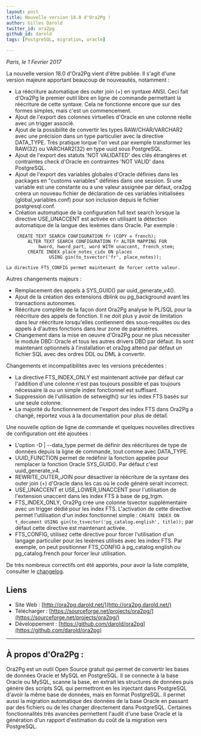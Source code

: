 ```yaml
---
layout: post
title: Nouvelle version 18.0 d'Ora2Pg !
author: Gilles Darold
twitter_id: ora2pg
github_id: darold
tags: [PostgreSQL, migration, oracle]

---
```

*Paris, le 1 Fevrier 2017*

La nouvelle version 18.0 d'Ora2Pg vient d'être publiée. Il s'agit d'une version majeure apportant beaucoup de nouveautés, notamment :

  * La réécriture automatique des outer join (+) en syntaxe ANSI.
    Ceci fait d'Ora2Pg le premier outil libre en ligne de commande
    permettant la réécriture de cette syntaxe. Cela ne fonctionne
    encore que sur des formes simples, mais c'est un commencement.
  * Ajout de l'export des colonnes virtuelles d'Oracle en une
    colonne réelle avec un trigger associé.
  * Ajout de la possibilité de convertir les types RAW/CHAR/VARCHAR2
    avec une précision dans un type particulier avec la directive
    DATA_TYPE. Très pratique lorque l'on veut par exemple transformer
    les RAW(32) ou VARCHAR2(32) en type uuid sous PostgreSQL.
  * Ajout de l'export des statuts 'NOT VALIDATED' des clés étrangères
    et contraintes check d'Oracle en contraintes 'NOT VALID' dans PostgreSQL.
  * Ajout de l'export des variables globales d'Oracle définies dans les
    packages en "customs variables" définies dans une session. Si une
    variable est une constante ou a une valeur assignée par défaut, ora2pg
    créera un nouveau fichier de déclaration de ces variables initialisées
    (global_variables.conf) pour son inclusion depuis le fichier postgresql.conf.
  * Création automatique de la configuration full text search lorsque la directive
    USE_UNACCENT est activée en utilisant la détection automatique de la langue
    des lexèmes dans Oracle. Par exemple :

```
  	CREATE TEXT SEARCH CONFIGURATION fr (COPY = french);
    	ALTER TEXT SEARCH CONFIGURATION fr ALTER MAPPING FOR
    		hword, hword_part, word WITH unaccent, french_stem;
    	CREATE INDEX place_notes_cidx ON places
    			USING gin(to_tsvector('fr', place_notes));
```

    La directive FTS_CONFIG permet maintenant de forcer cette valeur.

<!--MORE-->

Autres changements majeurs :

  * Remplacement des appels à SYS_GUID() par uuid_generate_v4().
  * Ajout de la création des extensions dblink ou pg_background
    avant les transactions autonomes.
  * Réécriture complète de la façon dont Ora2Pg analyse le PL/SQL
    pour la réécriture des appels de fonction. Il ne doit plus y avoir
    de limitation dans leur réécriture lorsqu'elles contiennent des
    sous-requêtes ou des appels à d'autres fonctions dans leur zone
    de paramètres.
  * Changement dans la mise en oeuvre d'Ora2Pg pour ne plus nécessiter
    le module DBD::Oracle et tous les autres drivers DBD par défaut.
    Ils sont maintenant optionnels à l'installation et ora2pg attend
    par défaut un fichier SQL avec des ordres DDL ou DML à convertir.

Changements et incompatibilités avec les versions précédentes :

  * La directive FTS_INDEX_ONLY est maintenant activée par défaut
    car l'addition d'une colonne n'est pas toujours possible et
    pas toujours nécessaire là ou un simple index fonctionnel est
    suffisant.
  * Suppression de l'utilisation de setweigth() sur les index FTS
    basés sur une seule colonne.
  * La majorité du fonctionnement de l'export des index FTS dans
    Ora2Pg a changé, reportez vous à la documentation pour plus
    de détail.

Une nouvelle option de ligne de commande et quelques nouvelles
directives de configuration ont été ajoutées :

  * L'option -D | --data_type permet de définir des réécritures de
    type de données depuis la ligne de commande, tout comme avec DATA_TYPE.
  * UUID_FUNCTION permet de redéfinir la fonction appelée pour remplacer
    la fonction Oracle SYS_GUID(). Par défaut c'est uuid_generate_v4.
  * REWRITE_OUTER_JOIN pour désactiver la réécriture de la syntaxe des
    outer join (+) d'Oracle dans les cas où le code généré serait incorrect.
  * USE_UNACCENT et USE_LOWER_UNACCENT pour l'utilisation de l'extension
    unaccent dans les index FTS à base de pg_trgm.
  * FTS_INDEX_ONLY, Ora2Pg crée une colonne tsvector supplémentaire
    avec un trigger dédié pour les index FTS. L'activation de cette
    directive permet l'utilisation d'un index fonctionnel simple :
    `CREATE INDEX ON t_document USING gin(to_tsvector('pg_catalog.english', title));`
    par défaut cette directive est maintenant activée.
  * FTS_CONFIG, utilisez cette directive pour forcer l'utilisation d'un
    langage particulier pour les lexèmes utilisés avec les index FTS.
    Par exemple, on peut positionner FTS_CONFIG à pg_catalog.english ou
    pg_catalog.french pour forcer leur utilisation.

De très nombreux correctifs ont été apportés, pour avoir la liste complète, consulter le [changelog](https://github.com/darold/ora2pg/changelog).

## Liens

  * Site Web : [http://ora2pg.darold.net/](http://ora2pg.darold.net/)
  * Télécharger : [https://sourceforge.net/projects/ora2pg/](https://sourceforge.net/projects/ora2pg/)
  * Développement : [https://github.com/darold/ora2pg](https://github.com/darold/ora2pg)

----

## À propos d'Ora2Pg :

Ora2Pg est un outil Open Source gratuit qui permet de convertir les bases de données Oracle et MySQL en PostgreSQL.
Il se connecte à la base Oracle ou MySQL, scanne la base, en extrait les structures de données puis génère des scripts
SQL qui permettront en les injectant dans PostgreSQL d'avoir la même base de données, mais en format PostgreSQL.
Il permet aussi la migration automatique des données de la base Oracle en passant par des fichiers ou de les
charger directement dans PostgreSQL. Certaines fonctionnalités très avancées permettent l'audit d'une base
Oracle et la génération d'un rapport d'estimation du coût de la migration vers PostgreSQL.

